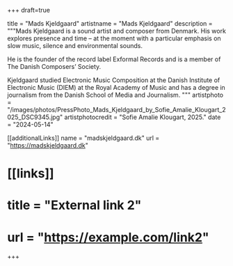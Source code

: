 +++
draft=true

title = "Mads Kjeldgaard"
artistname = "Mads Kjeldgaard"
description = """Mads Kjeldgaard is a sound artist and composer from Denmark. His work explores presence and time – at the moment with a particular emphasis on slow music, silence and environmental sounds.

He is the founder of the record label Exformal Records and is a member of The Danish Composers’ Society.

Kjeldgaard studied Electronic Music Composition at the Danish Institute of Electronic Music (DIEM) at the Royal Academy of Music and has a degree in journalism from the Danish School of Media and Journalism.
"""
artistphoto = "/images/photos/PressPhoto_Mads_Kjeldgaard_by_Sofie_Amalie_Klougart_2025_DSC9345.jpg"
artistphotocredit = "Sofie Amalie Klougart, 2025."
date = "2024-05-14"

[[additionalLinks]]
name = "madskjeldgaard.dk"
url = "https://madskjeldgaard.dk"

# [[links]]
# title = "External link 2"
# url = "https://example.com/link2"

+++
  
<!-- {{< imgh src="/artists/madskjeldgaard-tucson.jpg" alt="Mads Kjeldgaard" link="https://madskjeldgaard.dk" caption="Self portrait of the artist. Mads Kjeldgaard 2024.">}} -->

